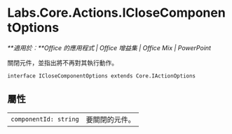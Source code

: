 
# Labs.Core.Actions.ICloseComponentOptions

 _**適用於︰**Office 的應用程式 | Office 增益集 | Office Mix | PowerPoint_

關閉元件，並指出將不再對其執行動作。

```
interface ICloseComponentOptions extends Core.IActionOptions
```


## 屬性


|||
|:-----|:-----|
| `componentId: string`|要關閉的元件。|
